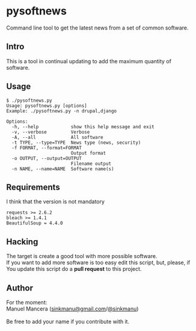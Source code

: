 pysoftnews
=========

Command line tool to get the latest news from a set of common software.


Intro
-----

This is a tool in continual updating to add the maximum quantity of software.


Usage
-----


```
$ ./pysoftnews.py 
Usage: pysoftnews.py [options] 
Example: ./pysoftnews.py -n drupal,django

Options:
  -h, --help            show this help message and exit
  -v, --verbose         Verbose
  -A, --all             All software
  -t TYPE, --type=TYPE  News type (news, security)
  -f FORMAT, --format=FORMAT
                        Output format
  -o OUTPUT, --output=OUTPUT
                        Filename output
  -n NAME, --name=NAME  Software name(s)
```

Requirements
------------

I think that the version is not mandatory

```
requests >= 2.6.2
bleach >= 1.4.1
BeautifulSoup = 4.4.0
```

Hacking
-------

The target is create a good tool with more possible software. <br />
If you want to add more software is too easy edit this script, but, please, if You update this script do a **pull request** to this project.

Author
------

For the moment:<br />
Manuel Mancera (sinkmanu@gmail.com/[@sinkmanu](https://twitter.com/sinkmanu))<br />
<br />
Be free to add your name if you contribute with it.
